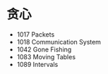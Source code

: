 # 贪心

- 1017 Packets
- 1018 Communication System
- 1042 Gone Fishing
- 1083 Moving Tables
- 1089 Intervals
